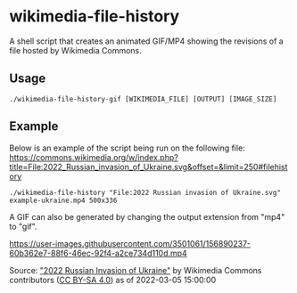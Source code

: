 # wikimedia-file-history

A shell script that creates an animated GIF/MP4 showing the revisions of a file hosted by Wikimedia Commons.

## Usage

```
./wikimedia-file-history-gif [WIKIMEDIA_FILE] [OUTPUT] [IMAGE_SIZE]
```

## Example

Below is an example of the script being run on the following file: https://commons.wikimedia.org/w/index.php?title=File:2022_Russian_invasion_of_Ukraine.svg&offset=&limit=250#filehistory

```
./wikimedia-file-history "File:2022 Russian invasion of Ukraine.svg" example-ukraine.mp4 500x336
```

A GIF can also be generated by changing the output extension from "mp4" to "gif".

https://user-images.githubusercontent.com/3501061/156890237-60b362e7-88f6-46ec-92f4-a2ce734d110d.mp4

Source: ["2022 Russian Invasion of Ukraine"](https://commons.wikimedia.org/w/index.php?title=File:2022_Russian_invasion_of_Ukraine.svg)
by Wikimedia Commons contributors
([CC BY-SA 4.0](https://creativecommons.org/licenses/by-sa/4.0/deed.en)) as of 2022-03-05 15:00:00
